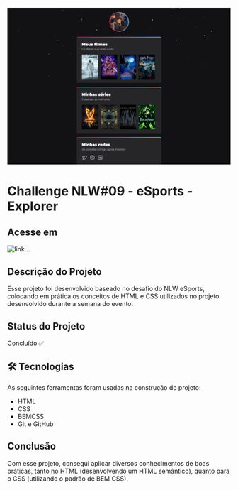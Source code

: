 ![Preview do site](./.github/screenshot.png)

# Challenge NLW#09 - eSports - Explorer

## Acesse em

![link...]()

## Descrição do Projeto

Esse projeto foi desenvolvido baseado no desafio do NLW eSports, colocando em prática
os conceitos de HTML e CSS utilizados no projeto desenvolvido durante a semana do evento.

## Status do Projeto

Concluído ✅

## 🛠 Tecnologias

As seguintes ferramentas foram usadas na construção do projeto:

- HTML
- CSS
- BEMCSS
- Git e GitHub

## Conclusão

Com esse projeto, consegui aplicar diversos conhecimentos de boas práticas, tanto no HTML (desenvolvendo
um HTML semântico), quanto para o CSS (utilizando o padrão de BEM CSS).
